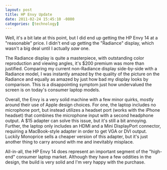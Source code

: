 ```yaml
---
layout: post
title: HP Envy Update
date: 2011-02-24 15:45:10 -0800
categories: [technology]
---
```

Well, it's a bit late at this point, but I did end up getting the HP Envy 14 at a "reasonable" price.  I didn't end up getting the "Radiance" display, which wasn't a big deal until I actually *saw* one.

The Radiance display is quite a masterpiece, with outstanding color reproduction and viewing angles, it's $200 premium was more than justified.  Comparing my current non-Radiance display side-by-side with a Radiance model, I was instantly amazed by the quality of the picture on the Radiance and equally as amazed by just how bad my display looks by comparison.  This is a disappointing symptom just how undervalued the screen is on today's consumer laptop models.

Overall, the Envy is a very solid machine with a few minor quirks, mostly around their use of Apple design choices.  For one, the laptop includes no microphone port, but instead utilizes a headset port (works with the iPhone headset) that combines the microphone input with a second headphone output.  A $15 adapter can solve this issue, but it's still a bit annoying.  Further, the laptop only includes an HDMI and a Mini DisplayPort connector, requiring a MacBook-style adapter in order to get VGA or DVI output.  Luckily Monoprice sells a cheaper version of this adapter, but it's just another thing to carry around with me and inevitably misplace.

All-in-all, the HP Envy 14 does represent an important segment of the "high-end" consumer laptop market.  Although they have a few oddities in the design, the build is very solid and I'm very happy with the purchase.